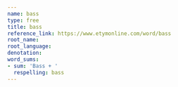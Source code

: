 ```yaml
---
name: bass
type: free
title: bass
reference_link: https://www.etymonline.com/word/bass
root_name: 
root_language: 
denotation: 
word_sums:
- sum: 'Bass + '
  respelling: bass
---
```

